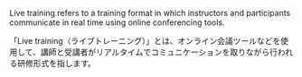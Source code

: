 Live training refers to a training format in which instructors and participants communicate in real time using online conferencing tools.

「Live training（ライブトレーニング）」とは、オンライン会議ツールなどを使用して、講師と受講者がリアルタイムでコミュニケーションを取りながら行われる研修形式を指します。